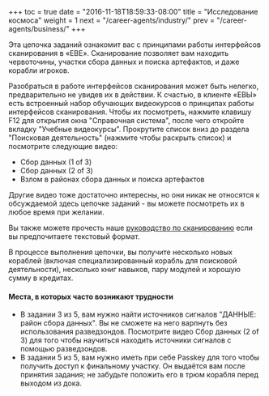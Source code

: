 +++
toc = true
date = "2016-11-18T18:59:33-08:00"
title = "Исследование космоса"
weight = 1
next = "/career-agents/industry/"
prev = "/career-agents/business/"
+++

Эта цепочка заданий ознакомит вас с принципами работы интерфейсов сканирования в «ЕВЕ».
Сканирование позволяет вам находить червоточины, участки сбора данных 
и поиска артефактов, и даже корабли игроков.

Разобраться в работе интерфейсов сканирования может быть нелегко, предварительно не увидев их в действии.
К счастью, в клиенте «ЕВЫ» есть встроенный набор обучающих видеокурсов о принципах работы интерфейсов сканирования.
Чтобы их посмотреть, нажмите клавишу F12 для открытия окна "Справочная система", после чего откройте вкладку "Учебные видеокурсы". 
Прокрутите список вниз до раздела "Поисковая деятельность" (нажмите чтобы раскрыть список) и посмотрите следующие видео:

 * Сбор данных (1 of 3)
 * Сбор данных (2 of 3)
 * Взлом в районах сбора данных и поиска артефактов

Другие видео тоже достаточно интересны, но они никак не относятся к обсуждаемой здесь цепочке заданий - 
вы можете посмотреть их в любое время при желании.

Вы также можете прочесть наше [руководство по сканированию](/reference/scanning/) если вы предпочитаете текстовый формат.

В процессе выполнения цепочки, вы получите несколько новых кораблей (включая специализированный корабль для поисковой деятельности), несколько книг навыков, пару модулей 
и хорошую сумму в кредитах.

#### Места, в которых часто возникают трудности

 * В задании 3 из 5, вам нужно найти источников сигналов "ДАННЫЕ: район сбора данных".
   Вы не сможете на него варпнуть без использования разведзондов.
   Посмотрите видео Сбор данных (2 of 3) для того чтобы научиться находить источники сигналов с помощью разведзондов.
 * В задании 5 из 5, вам нужно иметь при себе Passkey для того чтобы получить доступ к финальному участку.
   Он выдаётся вам после принятия задания; не забудьте  положить его в трюм корабля перед выходом из дока.
